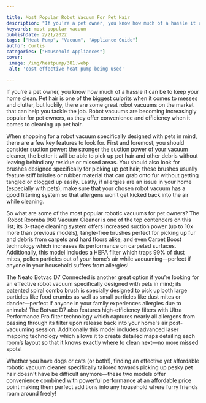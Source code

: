 ```yaml
---

title: Most Popular Robot Vacuum For Pet Hair
description: "If you’re a pet owner, you know how much of a hassle it can be to keep your home clean. Pet hair is one of the biggest culprits wh...continue on"
keywords: most popular vacuum
publishDate: 2/21/2022
tags: ["Heat Pump", "Vacuum", "Appliance Guide"]
author: Curtis
categories: ["Household Appliances"]
cover: 
 image: /img/heatpump/381.webp
 alt: 'cost effective heat pump being used'

---
```


If you’re a pet owner, you know how much of a hassle it can be to keep your home clean. Pet hair is one of the biggest culprits when it comes to messes and clutter, but luckily, there are some great robot vacuums on the market that can help you tackle the job. Robot vacuums are becoming increasingly popular for pet owners, as they offer convenience and efficiency when it comes to cleaning up pet hair.

When shopping for a robot vacuum specifically designed with pets in mind, there are a few key features to look for. First and foremost, you should consider suction power: the stronger the suction power of your vacuum cleaner, the better it will be able to pick up pet hair and other debris without leaving behind any residue or missed areas. You should also look for brushes designed specifically for picking up pet hair; these brushes usually feature stiff bristles or rubber material that can grab onto fur without getting tangled or clogged up easily. Lastly, if allergies are an issue in your home (especially with pets), make sure that your chosen robot vacuum has a good filtering system so that allergens won’t get kicked back into the air while cleaning. 

So what are some of the most popular robotic vacuums for pet owners? The iRobot Roomba 960 Vacuum Cleaner is one of the top contenders on this list; its 3-stage cleaning system offers increased suction power (up to 10x more than previous models), tangle-free brushes perfect for picking up fur and debris from carpets and hard floors alike, and even Carpet Boost technology which increases its performance on carpeted surfaces. Additionally, this model includes a HEPA filter which traps 99% of dust mites, pollen particles out of your home’s air while vacuuming—perfect if anyone in your household suffers from allergies! 

The Neato Botvac D7 Connected is another great option if you’re looking for an effective robot vacuum specifically designed with pets in mind; its patented spiral combo brush is specially designed to pick up both large particles like food crumbs as well as small particles like dust mites or dander—perfect if anyone in your family experiences allergies due to animals! The Botvac D7 also features high-efficiency filters with Ultra Performance Pro filter technology which captures nearly all allergens from passing through its filter upon release back into your home's air post-vacuuming session. Additionally this model includes advanced laser mapping technology which allows it to create detailed maps detailing each room’s layout so that it knows exactly where to clean next—no more missed spots! 

Whether you have dogs or cats (or both!), finding an effective yet affordable robotic vacuum cleaner specifically tailored towards picking up pesky pet hair doesn't have be difficult anymore—these two models offer convenience combined with powerful performance at an affordable price point making them perfect additions into any household where furry friends roam around freely!
